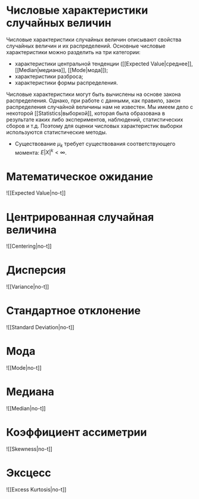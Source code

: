 # Числовые характеристики случайных величин 

Числовые характеристики случайных величин описывают свойства случайных величин и их распределений. Основные числовые характеристики можно разделить на три категории:
- характеристики центральной тенденции ([[Expected Value|среднее]], [[Median|медиана]], [[Mode|мода]]);
- характеристики разброса;
- характеристики формы распределения.

Числовые характеристики могут быть вычислены на основе закона распределения. Однако, при работе с данными, как правило, закон распределения случайной величины нам не известен. Мы имеем дело с некоторой [[Statistics|выборкой]], которая была образована в результате каких либо экспериментов, наблюдений, статистических сборов и т.д. Поэтому для оценки числовых характеристик выборки используются статистические методы. 


- Существование $μ_k$ требует существования соответствующего момента: $E|X|^k<\infty$. 

# Математическое ожидание 

![[Expected Value|no-t]]

# Центрированная случайная величина

![[Centering|no-t]]

# Дисперсия

![[Variance|no-t]]

# Стандартное отклонение

![[Standard Deviation|no-t]]

# Мода

![[Mode|no-t]]

# Медиана

![[Median|no-t]]


# Коэффициент ассиметрии

![[Skewness|no-t]]


# Эксцесс
![[Excess Kurtosis|no-t]]



